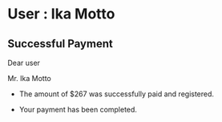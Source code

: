 User : Ika Motto
=============

Successful Payment
---------------------

Dear user

Mr. Ika Motto

* The amount of $267 was successfully paid and registered.
* Your payment has been completed.

  
  
  ##
